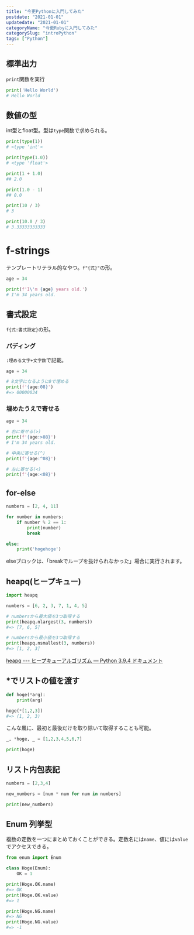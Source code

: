 ```yaml
---
title: "今更Pythonに入門してみた"
postdate: "2021-01-01"
updatedate: "2021-01-01"
categoryName: "今更Rubyに入門してみた"
categorySlug: "introPython"
tags: ["Python"]
---
```


## 標準出力

`print`関数を実行

```python
print('Hello World')
# Hello World
```

## 数値の型

int型とfloat型。型は`type`関数で求められる。

```python
print(type(1))
# <type 'int'>

print(type(1.0))
# <type 'float'>
```

```python
print(1 + 1.0)
## 2.0

print(1.0 - 1)
## 0.0

print(10 / 3)
# 3

print(10.0 / 3)
# 3.33333333333
```

# f-strings

テンプレートリテラル的なやつ。`f"{式}"`の形。

```python
age = 34

print(f'I\'m {age} years old.')
# I'm 34 years old.
```

## 書式設定

`f{式:書式設定}`の形。

### パディング

`:埋める文字+文字数`で記載。

```python
age = 34

# 8文字になるように0で埋める
print(f'{age:08}')
#=> 00000034
```

### 埋めたうえで寄せる

```python
age = 34

# 右に寄せる(>)
print(f'{age:>08}')
# I'm 34 years old.

# 中央に寄せる(^)
print(f'{age:^08}')

# 左に寄せる(<)
print(f'{age:<08}')

```


## for-else

```python
numbers = [2, 4, 11]

for number in numbers:
	if number % 2 == 1:
		print(number)
		break

else:
	print('hogehoge')
```

elseブロックは、「breakでループを抜けられなかった」場合に実行されます。


## heapq(ヒープキュー)

```python
import heapq

numbers = [6, 2, 3, 7, 1, 4, 5]

# numbersから最大値を3つ取得する
print(heapq.nlargest(3, numbers))
#=> [7, 6, 5]

# numbersから最小値を3つ取得する
print(heapq.nsmallest(3, numbers))
#=> [1, 2, 3]
```

[heapq --- ヒープキューアルゴリズム &#8212; Python 3.9.4 ドキュメント](https://docs.python.org/ja/3/library/heapq.html)


## *でリストの値を渡す

```python
def hoge(*arg):
	print(arg)

hoge(*[1,2,3])
#=> (1, 2, 3)
```

こんな風に、最初と最後だけを取り除いて取得することも可能。

```python
_, *hoge, _ = [1,2,3,4,5,6,7]

print(hoge)
```

## リスト内包表記

```python
numbers = [2,3,4]

new_numbers = [num * num for num in numbers]

print(new_numbers)
```

## Enum 列挙型

複数の定数を一つにまとめておくことができる。定数名には`name`、値には`value`でアクセスできる。

```python
from enum import Enum

class Hoge(Enum):
	OK = 1

print(Hoge.OK.name)
#=> OK
print(Hoge.OK.value)
#=> 1

print(Hoge.NG.name)
#=> NG
print(Hoge.NG.value)
#=> -1
```


